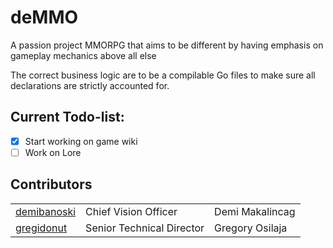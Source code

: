 # deMMO

A passion project MMORPG that aims to be different by having emphasis on gameplay mechanics above
all else

The correct business logic are to be a compilable Go files to make sure
all declarations are strictly accounted for.

## Current Todo-list:

- [X] Start working on game wiki
- [ ] Work on Lore

## Contributors

|                                               |                           |                 |
|-----------------------------------------------|---------------------------|-----------------|
| [demibanoski](https://github.com/demibanoski) | Chief Vision Officer      | Demi Makalincag |
| [gregidonut](https://github.com/gregiodonut)  | Senior Technical Director | Gregory Osilaja |
